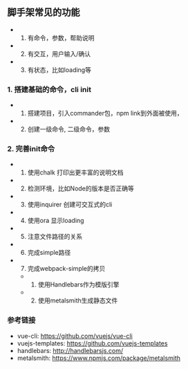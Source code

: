 ## 脚手架常见的功能
- 1. 有命令，参数，帮助说明
- 2. 有交互，用户输入/确认
- 3. 有状态，比如loading等

### 1. 搭建基础的命令，cli init
- 1. 搭建项目，引入commander包，npm link到外面被使用，
- 2. 创建一级命令, 二级命令，参数

### 2. 完善init命令
- 1. 使用chalk 打印出更丰富的说明文档
- 2. 检测环境，比如Node的版本是否正确等
- 3. 使用inquirer 创建可交互式的cli
- 4. 使用ora 显示loading
- 5. 注意文件路径的关系
- 6. 完成simple路径
- 7. 完成webpack-simple的拷贝
  - 1. 使用Handlebars作为模版引擎
  - 2. 使用metalsmith生成静态文件

### 参考链接
- vue-cli: https://github.com/vuejs/vue-cli
- vuejs-templates: https://github.com/vuejs-templates
- handlebars: http://handlebarsjs.com/
- metalsmith: https://www.npmjs.com/package/metalsmith